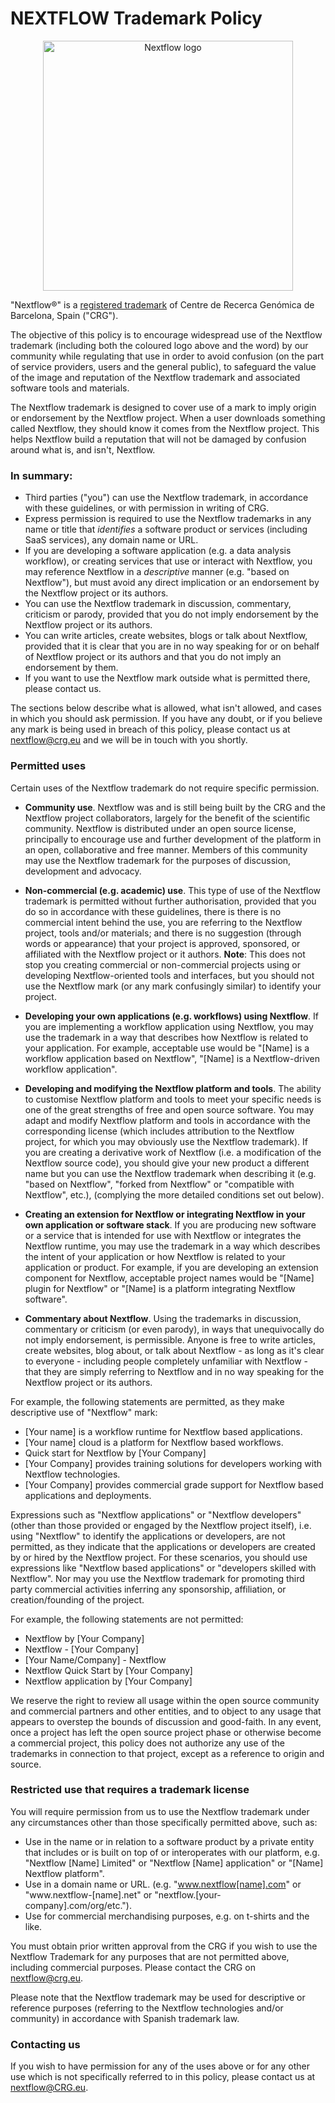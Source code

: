# NEXTFLOW Trademark Policy

<p align='center'>
    <picture>
        <source media="(prefers-color-scheme: dark)" srcset="https://raw.githubusercontent.com/nextflow-io/trademark/master/nextflow2014_no-bg-bright.png" width='400px'>
        <source media="(prefers-color-scheme: light)" srcset="https://raw.githubusercontent.com/nextflow-io/trademark/master/nextflow2014_no-bg.png" width='400px'>
        <img alt="Nextflow logo" src="https://raw.githubusercontent.com/nextflow-io/trademark/master/nextflow2014_no-bg.png">
    </picture>
</p>

"Nextflow®" is a [registered trademark](https://euipo.europa.eu/eSearch/#details/trademarks/016913626) of Centre de Recerca Genómica de Barcelona, Spain ("CRG").

The objective of this policy is to encourage widespread use of the Nextflow trademark (including
both the coloured logo above and the word) by our community while regulating that use in order to
avoid confusion (on the part of service providers, users and the general public), to safeguard the
value of the image and reputation of the Nextflow trademark and associated software tools and materials.

The Nextflow trademark is designed to cover use of a mark to imply origin or endorsement by the Nextflow
project. When a user downloads something called Nextflow, they should know it comes from the Nextflow project.
This helps Nextflow build a reputation that will not be damaged by confusion around what is, and isn't, Nextflow.

### In summary:
* Third parties ("you") can use the Nextflow trademark, in accordance with these guidelines, or with
permission in writing of CRG.
* Express permission is required to use the Nextflow trademarks in any name or title that *identifies*
a software product or services (including SaaS services), any domain name or URL.
* If you are developing a software application (e.g. a data analysis workflow), or creating services
that use or interact with Nextflow, you may reference Nextflow in a *descriptive* manner (e.g. "based on Nextflow"),
but must avoid any direct implication or an endorsement by the Nextflow project or its authors.
* You can use the Nextflow trademark in discussion, commentary, criticism or parody, provided that you do not imply
endorsement by the Nextflow project or its authors.
* You can write articles, create websites, blogs or talk about Nextflow, provided that it is clear that you are
in no way speaking for or on behalf of Nextflow project or its authors and that you do not imply an endorsement by them.
* If you want to use the Nextflow mark outside what is permitted there, please contact us.

The sections below describe what is allowed, what isn't allowed, and cases in which you should ask permission. If you have
any doubt, or if you believe any mark is being used in breach of this policy, please contact us at nextflow@crg.eu
and we will be in touch with you shortly.

### Permitted uses

Certain uses of the Nextflow trademark do not require specific permission.

*	**Community use**. Nextflow was and is still being built by the CRG and the Nextflow project collaborators, largely
for the benefit of the scientific community. Nextflow is distributed under an open source license, principally to
encourage use and further development of the platform in an open, collaborative and free manner. Members of this
community may use the Nextflow trademark for the purposes of discussion, development and advocacy.

*	**Non-commercial (e.g. academic) use**. This type of use of the Nextflow trademark is permitted without further
authorisation, provided that you do so in accordance with these guidelines, there is there is no commercial intent
behind the use, you are referring to the Nextflow project, tools and/or materials; and there is no suggestion
(through words or appearance) that your project is approved, sponsored, or affiliated with the Nextflow project
or it authors. **Note**: This does not stop you creating commercial or non-commercial projects using or developing
Nextflow-oriented tools and interfaces, but you should not use the Nextflow mark (or any mark confusingly similar)
to identify your project.

* **Developing your own applications (e.g. workflows) using Nextflow**. If you are implementing a workflow application
using Nextflow, you may use the trademark in a way that describes how Nextflow is related to your application.
For example, acceptable use would be "[Name] is a workflow application based on Nextflow", "[Name] is a Nextflow-driven
workflow application".

*	**Developing and modifying the Nextflow platform and tools**. The ability to customise Nextflow platform and tools to
meet your specific needs is one of the great strengths of free and open source software. You may adapt and modify
Nextflow platform and tools in accordance with the corresponding license (which includes attribution to the Nextflow
project, for which you may obviously use the Nextflow trademark). If you are creating a derivative work of Nextflow
(i.e. a modification of the Nextflow source code), you should give your new product a different name but you can
use the Nextflow trademark when describing it (e.g. "based on Nextflow", "forked from Nextflow" or "compatible with
Nextflow", etc.), (complying the more detailed conditions set out below).

* **Creating an extension for Nextflow or integrating Nextflow in your own application or software stack**. If you
are producing new software or a service that is intended for use with Nextflow or integrates the Nextflow runtime,
you may use the trademark in a way which describes the intent of your application or how Nextflow is related to
your application or product. For example, if you are developing an extension component for Nextflow, acceptable
project names would be "[Name] plugin for Nextflow" or "[Name] is a platform integrating Nextflow software".

*	**Commentary about Nextflow**. Using the trademarks in discussion, commentary or criticism (or even parody),
in ways that unequivocally do not imply endorsement, is permissible. Anyone is free to write articles, create
websites, blog about, or talk about Nextflow - as long as it's clear to everyone - including people completely
unfamiliar with Nextflow - that they are simply referring to Nextflow and in no way speaking for the Nextflow
project or its authors.

For example, the following statements are permitted, as they make descriptive use of "Nextflow" mark:
* [Your name] is a workflow runtime for Nextflow based applications.
* [Your name] cloud is a platform for Nextflow based workflows.
* Quick start for Nextflow by [Your Company]
* [Your Company] provides training solutions for developers working with Nextflow technologies.
* [Your Company] provides commercial grade support for Nextflow based applications and deployments.

Expressions such as "Nextflow applications" or "Nextflow developers" (other than those provided or engaged
by the Nextflow project itself), i.e. using "Nextflow" to identify the applications or developers, are not
permitted, as they indicate that the applications or developers are created by or hired by the Nextflow
project. For these scenarios, you should use expressions like "Nextflow based applications" or "developers
skilled with Nextflow". Nor may you use the Nextflow trademark for promoting third party commercial
activities inferring any sponsorship, affiliation, or creation/founding of the project.   

For example, the following statements are not permitted:
*	Nextflow by [Your Company]
*	Nextflow - [Your Company]
*	[Your Name/Company] - Nextflow
*	Nextflow Quick Start by [Your Company]
*	Nextflow application by [Your Company]

We reserve the right to review all usage within the open source community and commercial partners and
other entities, and to object to any usage that appears to overstep the bounds of discussion and good-faith.
In any event, once a project has left the open source project phase or otherwise become a commercial project,
this policy does not authorize any use of the trademarks in connection to that project, except as a
reference to origin and source.

### Restricted use that requires a trademark license

You will require permission from us to use the Nextflow trademark under any circumstances other than
those specifically permitted above, such as:
* Use in the name or in relation to a software product by a private entity that includes or is built on
top of or interoperates with our platform, e.g. "Nextflow [Name] Limited" or "Nextflow [Name] application"
or "[Name] Nextflow platform".
* Use in a domain name or URL. (e.g. "www.nextflow[name].com" or "www.nextflow-[name].net" or
"nextflow.[your-company].com/org/etc.").
* Use for commercial merchandising purposes, e.g. on t-shirts and the like.

You must obtain prior written approval from the CRG if you wish to use the Nextflow Trademark for any
purposes that are not permitted above, including commercial purposes. Please contact the CRG
on nextflow@crg.eu.

Please note that the Nextflow trademark may be used for descriptive or reference purposes
(referring to the Nextflow technologies and/or community) in accordance with Spanish trademark law.

### Contacting us

If you wish to have permission for any of the uses above or for any other use which is not specifically
referred to in this policy, please contact us at nextflow@CRG.eu.
